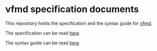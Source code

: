 # vfmd specification documents

This repository holds the specification and the syntax guide for [vfmd].

The specification can be read [here](http://vfmd.github.io/vfmd-spec/specification/).

The syntax guide can be read [here](http://vfmd.github.io/vfmd-spec/syntax/).

[vfmd]: http://vfmd.github.io/
